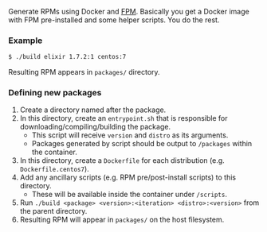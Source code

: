 Generate RPMs using Docker and [FPM](https://github.com/jordansissel/fpm). Basically you get a Docker image with FPM pre-installed and some helper scripts. You do the rest.

### Example
```bash
$ ./build elixir 1.7.2:1 centos:7
```
Resulting RPM appears in `packages/` directory.

### Defining new packages
1. Create a directory named after the package.
2. In this directory, create an `entrypoint.sh` that is responsible for downloading/compiling/building the package.
   - This script will receive `version` and `distro` as its arguments.
   - Packages generated by script should be output to `/packages` within the container.
3. In this directory, create a `Dockerfile` for each distribution (e.g. `Dockerfile.centos7`).
4. Add any ancillary scripts (e.g. RPM pre/post-install scripts) to this directory.
   - These will be available inside the container under `/scripts`.
4. Run `./build <package> <version>:<iteration> <distro>:<version>` from the parent directory.
5. Resulting RPM will appear in `packages/` on the host filesystem.
